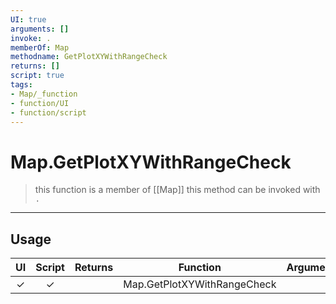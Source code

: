 ```yaml
---
UI: true
arguments: []
invoke: .
memberOf: Map
methodname: GetPlotXYWithRangeCheck
returns: []
script: true
tags:
- Map/_function
- function/UI
- function/script
---
```

# Map.GetPlotXYWithRangeCheck
> this function is a member of [[Map]]
> this method can be invoked with `.`
-----
## Usage
|  UI | Script | Returns | Function | Arguments |
|:---:|:------:|-------:|:--------:|:---------|
|✓|✓||Map.GetPlotXYWithRangeCheck||
